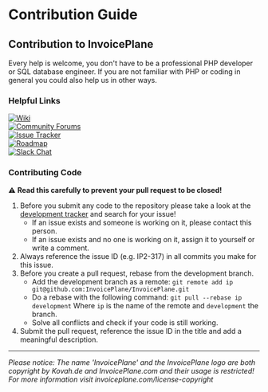 # Contribution Guide

## Contribution to InvoicePlane

Every help is welcome, you don't have to be a professional PHP developer or SQL database engineer.
If you are not familiar with PHP or coding in general you could also help us in other ways.

### Helpful Links

[![Wiki](https://img.shields.io/badge/Help%3A-Official%20Wiki-429ae1.svg)](https://wiki.invoiceplane.com/)    
[![Community Forums](https://img.shields.io/badge/Help%3A-Community%20Forums-429ae1.svg)](https://community.invoiceplane.com/)    
[![Issue Tracker](https://img.shields.io/badge/Development%3A-Issue%20Tracker-429ae1.svg)](https://development.invoiceplane.com/)    
[![Roadmap](https://img.shields.io/badge/Development%3A-Roadmap-429ae1.svg)](https://go.invoiceplane.com/roadmapv2)    
[![Slack Chat](https://img.shields.io/badge/Chat%3A-Slack-E01563.svg)](https://invoiceplane-slack.herokuapp.com/)    

### Contributing Code

:warning: **Read this carefully to prevent your pull request to be closed!**

1. Before you submit any code to the repository please take a look at the [development tracker](https://development.invoiceplane.com) and search for your issue!
    * If an issue exists and someone is working on it, please contact this person.
    * If an issue exists and no one is working on it, assign it to yourself or write a comment.
2. Always reference the issue ID (e.g. IP2-317) in all commits you make for this issue.
3. Before you create a pull request, rebase from the development branch.
    * Add the development branch as a remote: `git remote add ip git@github.com:InvoicePlane/InvoicePlane.git`
    * Do a rebase with the following command: `git pull --rebase ip development`
      Where `ip` is the name of the remote and `development` the branch.
    * Solve all conflicts and check if your code is still working.
4. Submit the pull request, reference the issue ID in the title and add a meaningful description.

---
  
*Please notice: The name 'InvoicePlane' and the InvoicePlane logo are both copyright by Kovah.de and InvoicePlane.com
and their usage is restricted! For more information visit invoiceplane.com/license-copyright*
